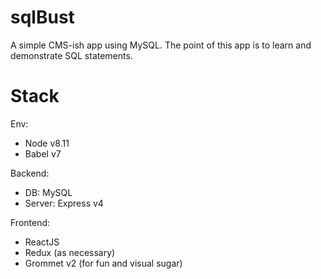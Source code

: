 # sqlBust

A simple CMS-ish app using MySQL. The point of this app is to learn and demonstrate SQL statements.

# Stack

Env:
- Node v8.11
- Babel v7

Backend:

- DB: MySQL
- Server: Express v4

Frontend:

- ReactJS
- Redux (as necessary)
- Grommet v2 (for fun and visual sugar)